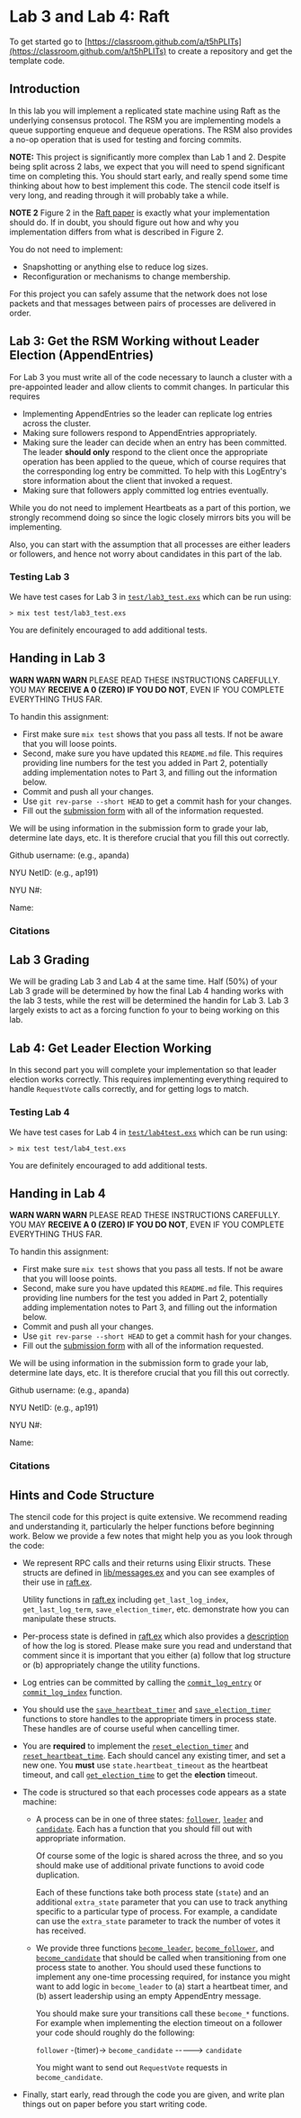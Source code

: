 # Lab 3 and Lab 4: Raft
To get started go to [https://classroom.github.com/a/t5hPLITs](https://classroom.github.com/a/t5hPLITs)
to create a repository and get the template code.

## Introduction
In this lab you will implement a replicated state machine using Raft as the
underlying consensus protocol. The RSM you are implementing models a queue
supporting enqueue and dequeue operations. The RSM also provides a no-op
operation that is used for testing and forcing commits.

**NOTE:** This project is significantly more complex than Lab 1 and 2. Despite
being split across 2 labs, we expect that you will need to spend significant time
on completing this. You should start early, and really spend some time thinking
about how to best implement this code. The stencil code itself is very long, and
reading through it will probably take a while.

**NOTE 2** Figure 2 in the [Raft paper](https://cs.nyu.edu/~apanda/classes/fa20/papers/ongaro14in.pdf)
is exactly what your implementation should do. If in doubt, you should figure out
how and why you implementation differs from what is described in Figure 2.

You do not need to implement:
* Snapshotting or anything else to reduce log sizes.
* Reconfiguration or mechanisms to change membership.

For this project you can safely assume that the network does not lose packets and
that messages between pairs of processes are delivered in order.

## Lab 3: Get the RSM Working without Leader Election (AppendEntries)

For Lab 3 you must write all of the code necessary to launch a cluster with
a pre-appointed leader and allow clients to commit changes. In particular this
requires

* Implementing AppendEntries so the leader can replicate log entries across the
  cluster.
* Making sure followers respond to AppendEntries appropriately.
* Making sure the leader can decide when an entry has been committed. The leader
  **should only** respond to the client once the appropriate operation has been
  applied to the queue, which of course requires that the corresponding log entry
  be committed. To help with this LogEntry's store information about the client
  that invoked a request.
* Making sure that followers apply committed log entries eventually.

While you do not need to implement Heartbeats as a part of this portion, we strongly
recommend doing so since the logic closely mirrors bits you will be implementing.

Also, you can start with the assumption that all processes are either leaders or
followers, and hence not worry about candidates in this part of the lab.

### Testing Lab 3
We have test cases for Lab 3 in [`test/lab3_test.exs`](https://github.com/nyu-distributed-systems/fa20-lab3-code/blob/master/apps/lab3/test/lab3_test.exs)
which can be run using:

```
> mix test test/lab3_test.exs
```

You are definitely encouraged to add additional tests.

## Handing in Lab 3

**WARN WARN WARN** PLEASE READ THESE INSTRUCTIONS CAREFULLY. YOU MAY **RECEIVE
A 0 (ZERO) IF YOU DO NOT**, EVEN IF YOU COMPLETE EVERYTHING THUS FAR.


To handin this assignment:

* First make sure `mix test` shows that you pass all tests. If not be aware
  that you will loose points.
* Second, make sure you have updated this `README.md` file. This requires
  providing line numbers for the test you added in Part 2, potentially adding
  implementation notes to Part 3, and filling out the information below.
* Commit and push all your changes.
* Use `git rev-parse --short HEAD` to get a commit hash for your changes.
* Fill out the [submission form](https://forms.gle/NCQRZVUn16Vt4mqf9) with
  all of the information requested.

We will be using information in the submission form to grade your lab, determine
late days, etc. It is therefore crucial that you fill this out correctly.

Github username: (e.g., apanda)

NYU NetID: (e.g., ap191)

NYU N#:

Name: 

### Citations

## Lab 3 Grading
We will be grading Lab 3 and Lab 4 at the same time. Half (50%) of your Lab 3
grade will be determined by how the final Lab 4 handing works with the lab 3
tests, while the rest will be determined the handin for Lab 3. Lab 3 largely
exists to act as a forcing function fo your to being working on this lab.

## Lab 4: Get Leader Election Working
In this second part you will complete your implementation so that leader election
works correctly. This requires implementing everything required to handle 
`RequestVote` calls correctly, and for getting logs to match.


### Testing Lab 4
We have test cases for Lab 4 in [`test/lab4test.exs`](https://github.com/nyu-distributed-systems/fa20-lab3-code/blob/master/apps/lab3/test/lab4_test.exs)
which can be run using:

```
> mix test test/lab4_test.exs
```

You are definitely encouraged to add additional tests.

## Handing in Lab 4

**WARN WARN WARN** PLEASE READ THESE INSTRUCTIONS CAREFULLY. YOU MAY **RECEIVE
A 0 (ZERO) IF YOU DO NOT**, EVEN IF YOU COMPLETE EVERYTHING THUS FAR.


To handin this assignment:

* First make sure `mix test` shows that you pass all tests. If not be aware
  that you will loose points.
* Second, make sure you have updated this `README.md` file. This requires
  providing line numbers for the test you added in Part 2, potentially adding
  implementation notes to Part 3, and filling out the information below.
* Commit and push all your changes.
* Use `git rev-parse --short HEAD` to get a commit hash for your changes.
* Fill out the [submission form](https://forms.gle/3dGQTKPeJwLKWgib8) with
  all of the information requested.

We will be using information in the submission form to grade your lab, determine
late days, etc. It is therefore crucial that you fill this out correctly.

Github username: (e.g., apanda)

NYU NetID: (e.g., ap191)

NYU N#:

Name: 

### Citations

## Hints and Code Structure

The stencil code for this project is quite extensive. We recommend reading and
understanding it, particularly the helper functions before beginning work. 
Below we provide a few notes that might help you as you look through the code:

* We represent RPC calls and their returns using Elixir structs. These structs
  are defined in [lib/messages.ex](https://github.com/nyu-distributed-systems/fa20-lab3-code/blob/master/apps/lab3/lib/messages.ex)
  and you can see examples of their use in [raft.ex](https://github.com/nyu-distributed-systems/fa20-lab3-code/blob/master/apps/lab3/lib/raft.ex#L596).
  
  Utility functions in [raft.ex](https://github.com/nyu-distributed-systems/fa20-lab3-code/blob/master/apps/lab3/lib/raft.ex)
  including `get_last_log_index`, `get_last_log_term`, `save_election_timer`, etc.
  demonstrate how you can manipulate these structs.

* Per-process state is defined in [raft.ex](https://github.com/nyu-distributed-systems/fa20-lab3-code/blob/master/apps/lab3/lib/raft.ex#L22)
  which also provides a [description](https://github.com/nyu-distributed-systems/fa20-lab3-code/blob/master/apps/lab3/lib/raft.ex#L37)
  of how the log is stored. Please make sure you read and understand that comment
  since it is important that you either (a) follow that log structure or (b)
  appropriately change the utility functions.
  
* Log entries can be committed by calling the [`commit_log_entry`](https://github.com/nyu-distributed-systems/fa20-lab3-code/blob/master/apps/lab3/lib/raft.ex#L128)
  or [`commit_log_index`](https://github.com/nyu-distributed-systems/fa20-lab3-code/blob/master/apps/lab3/lib/raft.ex#L157)
  function.

* You should use the [`save_heartbeat_timer`](https://github.com/nyu-distributed-systems/fa20-lab3-code/blob/master/apps/lab3/lib/raft.ex#L331)
  and [`save_election_timer`](https://github.com/nyu-distributed-systems/fa20-lab3-code/blob/master/apps/lab3/lib/raft.ex#L331) functions
  to store handles to the appropriate timers in process state. These handles are
  of course useful when cancelling timer.
  
* You are **required** to implement the [`reset_election_timer`](https://github.com/nyu-distributed-systems/fa20-lab3-code/blob/master/apps/lab3/lib/raft.ex#L331)
 and [`reset_heartbeat_time`](https://github.com/nyu-distributed-systems/fa20-lab3-code/blob/master/apps/lab3/lib/raft.ex#L331).
 Each should cancel any existing timer, and set a new one. You **must** use 
 `state.heartbeat_timeout` as the heartbeat timeout, and call 
 [`get_election_time`](https://github.com/nyu-distributed-systems/fa20-lab3-code/blob/master/apps/lab3/lib/raft.ex#L316)
 to get the **election** timeout.
 
* The code is structured so that each processes code appears as a state machine:
  * A process can be in one of three states: [`follower`](https://github.com/nyu-distributed-systems/fa20-lab3-code/blob/master/apps/lab3/lib/raft.ex#L394),
    [`leader`](https://github.com/nyu-distributed-systems/fa20-lab3-code/blob/master/apps/lab3/lib/raft.ex#L525) and
    [`candidate`](https://github.com/nyu-distributed-systems/fa20-lab3-code/blob/master/apps/lab3/lib/raft.ex#L686).
    Each has a function that you should fill out with appropriate information.
    
    Of course some of the logic is shared across the three, and so you should make
    use of additional private functions to avoid code duplication.
    
    Each of these functions take both process state (`state`) and an additional 
    `extra_state` parameter that you can use to track anything specific to a particular
    type of process. For example, a candidate can use the `extra_state` parameter to
    track the number of votes it has received.
    
  * We provide three functions [`become_leader`](https://github.com/nyu-distributed-systems/fa20-lab3-code/blob/master/apps/lab3/lib/raft.ex#L509),
    [`become_follower`](https://github.com/nyu-distributed-systems/fa20-lab3-code/blob/master/apps/lab3/lib/raft.ex#L378),
    and [`become_candidate`](https://github.com/nyu-distributed-systems/fa20-lab3-code/blob/master/apps/lab3/lib/raft.ex#L670)
    that should be called when transitioning from one process state to another. You
    should used these functions to implement any one-time processing required,
    for instance you might want to add logic in `become_leader` to (a) start a
    heartbeat timer, and (b) assert leadership using an empty AppendEntry message.
    
    You should make sure your transitions call these `become_*` functions. For
    example when implementing the election timeout on a follower your code should
    roughly do the following:
    
    `follower` -(timer)-> `become_candidate` -----> `candidate`
    
    You might want to send out `RequestVote` requests in `become_candidate`.

* Finally, start early, read through the code you are given, and write plan things
  out on paper before you start writing code.
